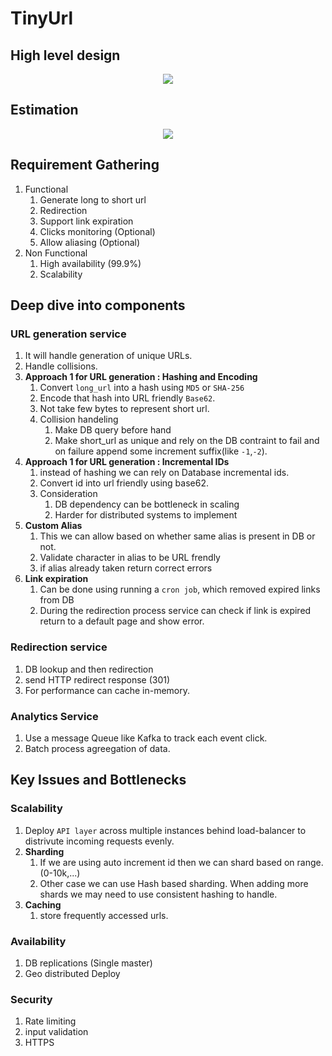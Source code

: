 # TinyUrl

## High level design

<p align="center">
   <img src='/img/hld-questions/tinyurl-hld.png'/>
</p>

## Estimation

<p align="center">
   <img src='/img/hld-questions/tinyurl.drawio.svg'/>
</p>

## Requirement Gathering

1. Functional
   1. Generate long to short url
   2. Redirection
   3. Support link expiration
   4. Clicks monitoring (Optional)
   5. Allow aliasing (Optional)
2. Non Functional
   1. High availability (99.9%)
   2. Scalability

## Deep dive into components

### URL generation service

1. It will handle generation of unique URLs.
2. Handle collisions.
3. **Approach 1 for URL generation : Hashing and Encoding**
   1. Convert `long_url` into a hash using `MD5` or `SHA-256`
   2. Encode that hash into URL friendly `Base62`.
   3. Not take few bytes to represent short url.
   4. Collision handeling
      1. Make DB query before hand
      2. Make short_url as unique and rely on the DB contraint to fail and on failure append some increment suffix(like `-1`,`-2`).
4. **Approach 1 for URL generation : Incremental IDs**
   1. instead of hashing we can rely on Database incremental ids.
   2. Convert id into url friendly using base62.
   3. Consideration
      1. DB dependency can be bottleneck in scaling
      2. Harder for distributed systems to implement
5. **Custom Alias**
   1. This we can allow based on whether same alias is present in DB or not.
   2. Validate character in alias to be URL frendly
   3. if alias already taken return correct errors
6. **Link expiration**
   1. Can be done using running a `cron job`, which removed expired links from DB
   2. During the redirection process service can check if link is expired return to a default page and show error.

### Redirection service

1. DB lookup and then redirection
2. send HTTP redirect response (301)
3. For performance can cache in-memory.

### Analytics Service

1. Use a message Queue like Kafka to track each event click.
2. Batch process agreegation of data.

## Key Issues and Bottlenecks

### Scalability

1. Deploy `API layer` across multiple instances behind load-balancer to distrivute incoming requests evenly.
2. **Sharding**
   1. If we are using auto increment id then we can shard based on range.(0-10k,...)
   2. Other case we can use Hash based sharding. When adding more shards we may need to use consistent hashing to handle.
3. **Caching**
   1. store frequently accessed urls.

### Availability

1. DB replications (Single master)
2. Geo distributed Deploy

### Security

1. Rate limiting
2. input validation
3. HTTPS

